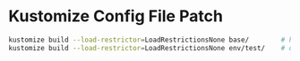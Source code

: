 # Kustomize Config File Patch

```bash
kustomize build --load-restrictor=LoadRestrictionsNone base/        # have a look at the base
kustomize build --load-restrictor=LoadRestrictionsNone env/test/    # overwrite the app config
```